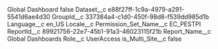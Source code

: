 <?xml version="1.0" encoding="UTF-8"?>
<CustomMetadata xmlns="http://soap.sforce.com/2006/04/metadata" xmlns:xsi="http://www.w3.org/2001/XMLSchema-instance" xmlns:xsd="http://www.w3.org/2001/XMLSchema">
    <label>Global Dashboard</label>
    <protected>false</protected>
    <values>
        <field>Dataset__c</field>
        <value xsi:type="xsd:string">e88f27ff-1c9a-4979-a291-5541d6ae4d30</value>
    </values>
    <values>
        <field>GroupId__c</field>
        <value xsi:type="xsd:string">337384a4-c1d0-450f-98d8-f539dd985d1b</value>
    </values>
    <values>
        <field>Language__c</field>
        <value xsi:type="xsd:string">en_US</value>
    </values>
    <values>
        <field>Locale__c</field>
        <value xsi:nil="true"/>
    </values>
    <values>
        <field>Permission_Set_Name__c</field>
        <value xsi:type="xsd:string">EC_PESTPI</value>
    </values>
    <values>
        <field>ReportId__c</field>
        <value xsi:type="xsd:string">89921756-22e7-45b1-91a3-46023115f21b</value>
    </values>
    <values>
        <field>Report_Name__c</field>
        <value xsi:type="xsd:string">Global Dashboards</value>
    </values>
    <values>
        <field>Role__c</field>
        <value xsi:type="xsd:string">UserAccess</value>
    </values>
    <values>
        <field>is_Multi_Site__c</field>
        <value xsi:type="xsd:boolean">false</value>
    </values>
</CustomMetadata>
